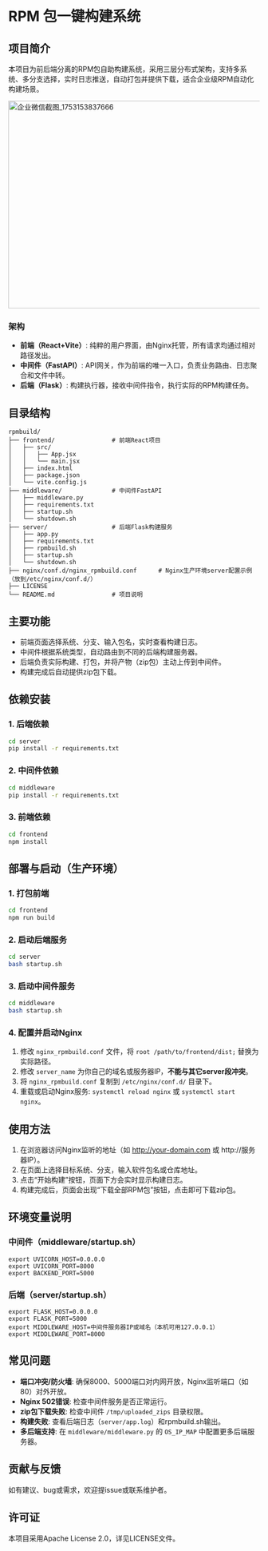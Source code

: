 # RPM 包一键构建系统

## 项目简介
本项目为前后端分离的RPM包自助构建系统，采用三层分布式架构，支持多系统、多分支选择，实时日志推送，自动打包并提供下载，适合企业级RPM自动化构建场景。

<img width="794" height="416" alt="企业微信截图_1753153837666" src="https://github.com/user-attachments/assets/37659e43-cbdb-4cc2-afab-bfe16df9c4df" />

### 架构
- **前端（React+Vite）**: 纯粹的用户界面，由Nginx托管，所有请求均通过相对路径发出。
- **中间件（FastAPI）**: API网关，作为前端的唯一入口，负责业务路由、日志聚合和文件中转。
- **后端（Flask）**: 构建执行器，接收中间件指令，执行实际的RPM构建任务。

## 目录结构
```
rpmbuild/
├── frontend/                # 前端React项目
│   ├── src/
│   │   ├── App.jsx
│   │   └── main.jsx
│   ├── index.html
│   ├── package.json
│   └── vite.config.js
├── middleware/              # 中间件FastAPI
│   ├── middleware.py
│   ├── requirements.txt
│   ├── startup.sh
│   └── shutdown.sh
├── server/                  # 后端Flask构建服务
│   ├── app.py
│   ├── requirements.txt
│   ├── rpmbuild.sh
│   ├── startup.sh
│   └── shutdown.sh
├── nginx/conf.d/nginx_rpmbuild.conf      # Nginx生产环境server配置示例（放到/etc/nginx/conf.d/）
├── LICENSE
└── README.md                # 项目说明
```

## 主要功能
- 前端页面选择系统、分支、输入包名，实时查看构建日志。
- 中间件根据系统类型，自动路由到不同的后端构建服务器。
- 后端负责实际构建、打包，并将产物（zip包）主动上传到中间件。
- 构建完成后自动提供zip包下载。

## 依赖安装

### 1. 后端依赖
```bash
cd server
pip install -r requirements.txt
```

### 2. 中间件依赖
```bash
cd middleware
pip install -r requirements.txt
```

### 3. 前端依赖
```bash
cd frontend
npm install
```

## 部署与启动（生产环境）

### 1. 打包前端
```bash
cd frontend
npm run build
```

### 2. 启动后端服务
```bash
cd server
bash startup.sh
```

### 3. 启动中间件服务
```bash
cd middleware
bash startup.sh
```

### 4. 配置并启动Nginx
1.  修改 `nginx_rpmbuild.conf` 文件，将 `root /path/to/frontend/dist;` 替换为实际路径。
2.  修改 `server_name` 为你自己的域名或服务器IP，**不能与其它server段冲突**。
3.  将 `nginx_rpmbuild.conf` 复制到 `/etc/nginx/conf.d/` 目录下。
4.  重载或启动Nginx服务: `systemctl reload nginx` 或 `systemctl start nginx`。

## 使用方法

1.  在浏览器访问Nginx监听的地址（如 http://your-domain.com 或 http://服务器IP）。
2.  在页面上选择目标系统、分支，输入软件包名或仓库地址。
3.  点击“开始构建”按钮，页面下方会实时显示构建日志。
4.  构建完成后，页面会出现“下载全部RPM包”按钮，点击即可下载zip包。

## 环境变量说明

### 中间件（middleware/startup.sh）
```
export UVICORN_HOST=0.0.0.0
export UVICORN_PORT=8000
export BACKEND_PORT=5000
```

### 后端（server/startup.sh）
```
export FLASK_HOST=0.0.0.0
export FLASK_PORT=5000
export MIDDLEWARE_HOST=中间件服务器IP或域名（本机可用127.0.0.1）
export MIDDLEWARE_PORT=8000
```

## 常见问题

- **端口冲突/防火墙**: 确保8000、5000端口对内网开放，Nginx监听端口（如80）对外开放。
- **Nginx 502错误**: 检查中间件服务是否正常运行。
- **zip包下载失败**: 检查中间件 `/tmp/uploaded_zips` 目录权限。
- **构建失败**: 查看后端日志（`server/app.log`）和rpmbuild.sh输出。
- **多后端支持**: 在 `middleware/middleware.py` 的 `OS_IP_MAP` 中配置更多后端服务器。

## 贡献与反馈
如有建议、bug或需求，欢迎提issue或联系维护者。

## 许可证
本项目采用Apache License 2.0，详见LICENSE文件。
